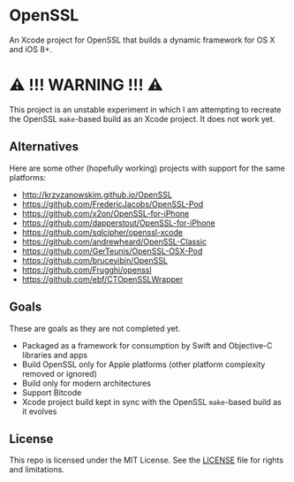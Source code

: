 # OpenSSL

An Xcode project for OpenSSL that builds a dynamic framework for OS X and iOS 8+.

# ⚠️ !!! WARNING !!! ⚠️

This project is an unstable experiment in which I am attempting to recreate the OpenSSL `make`-based build as an Xcode project. It does not work yet.

## Alternatives

Here are some other (hopefully working) projects with support for the same platforms:

- http://krzyzanowskim.github.io/OpenSSL
- https://github.com/FredericJacobs/OpenSSL-Pod
- https://github.com/x2on/OpenSSL-for-iPhone
- https://github.com/dapperstout/OpenSSL-for-iPhone
- https://github.com/sqlcipher/openssl-xcode
- https://github.com/andrewheard/OpenSSL-Classic
- https://github.com/GerTeunis/OpenSSL-OSX-Pod
- https://github.com/bruceyibin/OpenSSL
- https://github.com/Frugghi/openssl
- https://github.com/ebf/CTOpenSSLWrapper

## Goals

These are goals as they are not completed yet.

- Packaged as a framework for consumption by Swift and Objective-C libraries and apps
- Build OpenSSL only for Apple platforms (other platform complexity removed or ignored)
- Build only for modern architectures
- Support Bitcode
- Xcode project build kept in sync with the OpenSSL `make`-based build as it evolves

## License

This repo is licensed under the MIT License. See the [LICENSE](LICENSE.md) file for rights and limitations.
